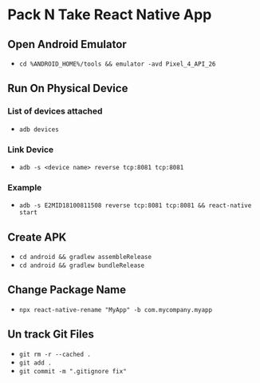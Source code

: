 # Pack N Take React Native App

## Open Android Emulator

- `cd %ANDROID_HOME%/tools && emulator -avd Pixel_4_API_26`

## Run On Physical Device

### List of devices attached

- `adb devices`

### Link Device

- `adb -s <device name> reverse tcp:8081 tcp:8081`

### Example

- `adb -s E2MID18100811508 reverse tcp:8081 tcp:8081 && react-native start`

## Create APK

- `cd android && gradlew assembleRelease`
- `cd android && gradlew bundleRelease`

## Change Package Name

- `npx react-native-rename "MyApp" -b com.mycompany.myapp`

## Un track Git Files

- `git rm -r --cached .`
- `git add .`
- `git commit -m ".gitignore fix"`
